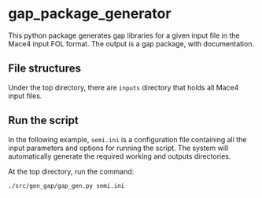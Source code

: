 # gap_package_generator

This python package generates gap libraries for a given input file in the Mace4 input FOL format.  The output is a gap package, with documentation.

## File structures

Under the top directory, there are `inputs` directory that holds all Mace4 input files.

## Run the script

In the following example, `semi.ini` is a configuration file containing all the input parameters and options for running the script.
The system will automatically generate the required working and outputs directories.

At the top directory, run the command:

```text
./src/gen_gap/gap_gen.py semi.ini
```